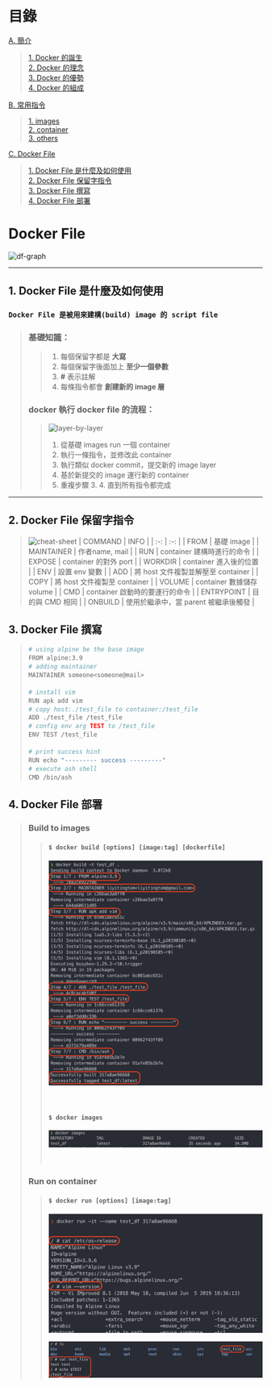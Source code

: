 # 目錄
[A. 簡介](./README.md)
> [1. Docker 的誕生](./README.md)  
> [2. Docker 的理念](./README.md)  
> [3. Docker 的優勢](./README.md)  
> [4. Docker 的組成](./README.md)

[B. 常用指令](commands.md)  
> [1. images](#images)  
> [2. container](#container)  
> [3. others](#others)

[C. Docker File](#docker-file)  
> [1. Docker File 是什麼及如何使用](#what-is-df)  
> [2. Docker File 保留字指令](#df-tags)  
> [3. Docker File 撰寫](#df-script)  
> [4. Docker File 部署](#df-build)  

# Docker File
![df-graph](https://quppler.com/wp-content/uploads/2019/03/DockerComponents.png)

***

## <span id='what-is-df'>1. Docker File 是什麼及如何使用</span>
### `Docker File 是被用來建構(build) image 的 script file`
> ### 基礎知識：
> > 1. 每個保留字都是 __大寫__
> > 2. 每個保留字後面加上 __至少一個參數__
> > 3. __\#__ 表示註解
> > 4. 每條指令都會 __創建新的 image 層__
> 
> ### docker 執行 docker file 的流程：
> > ![layer-by-layer](https://dzone.com/storage/temp/13029811-1581358050914.png)
> > 1. 從基礎 images run 一個 container
> > 2. 執行一條指令，並修改此 container
> > 3. 執行類似 docker commit，提交新的 image layer
> > 4. 基於新提交的 image 運行新的 container
> > 5. 重複步驟 3. 4. 直到所有指令都完成

***

## <span id='df-tags'>2. Docker File 保留字指令</span>
> ![cheat-sheet](https://extremeautomation.io/img/cheatsheets/cheat_sheet_docker_page_1.png)
> | COMMAND | INFO |
> | :-: | :-: |
> | FROM | 基礎 image |
> | MAINTAINER | 作者name, mail |
> | RUN | container 建構時進行的命令 |
> | EXPOSE | container 的對外 port |
> | WORKDIR | container 進入後的位置 |
> | ENV | 設置 env 變數 |
> | ADD | 將 host 文件複製並解壓至 container |
> | COPY | 將 host 文件複製至 container |
> | VOLUME | container 數據儲存 volume |
> | CMD | container 啟動時的要運行的命令 |
> | ENTRYPOINT | 目的與 CMD 相同 |
> | ONBUILD | 使用於繼承中，當 parent 被繼承後觸發 |

## <span id='df-script'>3. Docker File 撰寫</span>
> ``` bash
> # using alpine be the base image
> FROM alpine:3.9
> # adding maintainer
> MAINTAINER someone<someone@mail>
> 
> # install vim
> RUN apk add vim
> # copy host:./test_file to container:/test_file
> ADD ./test_file /test_file
> # config env arg TEST to /test_file
> ENV TEST /test_file
> 
> # print success hint
> RUN echo "--------- success ---------"
> # execute ash shell
> CMD /bin/ash
> ```

## <span id='df-build'>4. Docker File 部署</span>

> ### Build to images
> > #### `$ docker build [options] [image:tag] [dockerfile]`
> > ![df_build](/screenshot/df_build.png)
> >
> > <br>
> >
> > #### `$ docker images`
> > ![df_images](/screenshot/df_images.png)
> >
> > <br>
> 
> ### Run on container
> > #### `$ docker run [options] [image:tag]`
> > ![df_run](/screenshot/df_run.png)
> >
> > ![df_check](/screenshot/df_check.png)
> > <br>